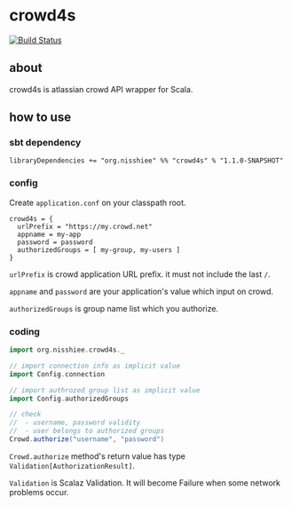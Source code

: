 crowd4s
========================================

[![Build Status](https://travis-ci.org/nisshiee/crowd4s.png?branch=master)](https://travis-ci.org/nisshiee/crowd4s)

about
----------------------------------------

crowd4s is atlassian crowd API wrapper for Scala.


how to use
----------------------------------------

### sbt dependency

```
libraryDependencies += "org.nisshiee" %% "crowd4s" % "1.1.0-SNAPSHOT"
```

### config

Create `application.conf` on your classpath root.

```
crowd4s = {
  urlPrefix = "https://my.crowd.net"
  appname = my-app
  password = password
  authorizedGroups = [ my-group, my-users ]
}
```

`urlPrefix` is crowd application URL prefix. it must not include the last `/`.

`appname` and `password` are your application's value which input on crowd.

`authorizedGroups` is group name list which you authorize.


### coding

```scala
import org.nisshiee.crowd4s._

// import connection info as implicit value
import Config.connection

// import authrozed group list as implicit value
import Config.authorizedGroups

// check
//  - username, password validity
//  - user belongs to authorized groups
Crowd.authorize("username", "password")
```

`Crowd.authorize` method's return value has type `Validation[AuthorizationResult]`.

`Validation` is Scalaz Validation.
It will become Failure when some network problems occur.

